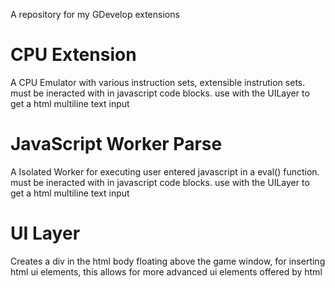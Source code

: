 A repository for my GDevelop extensions

# CPU Extension
A CPU Emulator with various instruction sets, extensible instrution sets. must be ineracted with in javascript code blocks. use with the UILayer to get a html multiline text input

# JavaScript Worker Parse
A Isolated Worker for executing user entered javascript in a eval() function. must be ineracted with in javascript code blocks. use with the UILayer to get a html multiline text input

# UI Layer
Creates a div in the html body floating above the game window, for inserting html ui elements, this allows for more advanced ui elements offered by html
